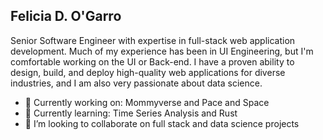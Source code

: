 ## Felicia D. O'Garro


Senior Software Engineer with expertise in full-stack web application development. Much of my experience has been in UI Engineering, but I'm comfortable working on the UI or Back-end. I have a proven ability to design, build, and deploy high-quality web applications for diverse industries, and I am also very passionate about data science. 


- 🔭 Currently working on: Mommyverse and Pace and Space
- 🌱 Currently learning: Time Series Analysis and Rust
- 👯 I’m looking to collaborate on full stack and data science projects
  

